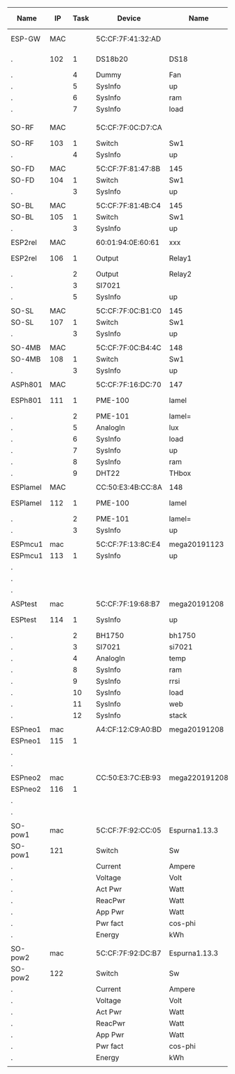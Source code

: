 Name    |IP |Task|Device|Name   |IDX |GPIO|sda-scl| UDP | Mac Number
--------|---|----|------|-------|----|----|-------|-----|-----------
ESP-GW  |MAC|  |5C:CF:7F:41:32:AD|||||Build 148|
.       |102|1 |DS18b20 |DS18 	|800 |14  |IO 4-5 |65500|
.       |   |4 |Dummy   |Fan  	|... |    |
.       |   |5 |SysInfo |up     |801 |
.       |   |6 |SysInfo |ram  	|802 |
.  	    |   |7 |SysInfo |load   |803 |	  |
|||||||
SO-RF   |MAC|  |5C:CF:7F:0C:D7:CA|||||Build 145|
SO-RF   |103|1 |Switch  |Sw1  	|431 |0   |       |65500|
.  	    |   |4 |SysInfo |up     |436 |	  |
|||||||
SO-FD   |MAC|  |5C:CF:7F:81:47:8B|145
SO-FD   |104|1 |Switch  |Sw1    |421 |0   |       |65500|
.       |   |3 |SysInfo |up     |786 |    |
|||||||
SO-BL   |MAC|  |5C:CF:7F:81:4B:C4|145
SO-BL   |105|1 |Switch  |Sw1    |397 |0   |       |65500| 
.       |   |3 |SysInfo |up     |486 |    |
|||||||
ESP2rel |MAC|  |60:01:94:0E:60:61|xxx
ESP2rel |106|1 |Output  |Relay1 |758 |14  |IO 4-5 |65500|
.  		  |   |2 |Output  |Relay2 |759 |12  |
.       |   |3 |SI7021  |       |642 |    |
.       |   |5 |SysInfo |up     |785 |	  |
|||||||
SO-SL   |MAC|  |5C:CF:7F:0C:B1:C0|145
SO-SL   |107|1 |Switch  |Sw1    |591 |0   |       |65500|
.       |   |3 |SysInfo |up     |592 |	  |
|||||||
SO-4MB  |MAC|  |5C:CF:7F:0C:B4:4C|148
SO-4MB  |108|1 |Switch  |Sw1    |809 |0   |       |8266 |
.  	    |   |3 |SysInfo |up     |747 |	  |
|||||||
ASPh801 |MAC|  |5C:CF:7F:16:DC:70|147
ESPh801 |111|1 |PME-100 |lamel  |572 |I2C |IO 3-1 |     |
.       |   |2 |PME-101 |lamel= |425 |I2C |
.       |   |5 |AnalogIn|lux    |537 |ADC |
.       |   |6 |SysInfo |load   |571 |    |
.       |   |7 |SysInfo |up     |480 |	  |
.  	    |   |8 |SysInfo |ram    |750 |	  |
.  	    |   |9 |DHT22   |THbox  |583 |5   |
|||||||
ESPlamel|MAC|  |CC:50:E3:4B:CC:8A|148
ESPlamel|112|1 |PME-100 |lamel  |667 |I2C |IO 5-4 |     |
.       |   |2 |PME-101 |lamel= |749 |I2C |
.       |   |3 |SysInfo |up     |... |    |
|||||||
ESPmcu1 |mac|  |5C:CF:7F:13:8C:E4|mega20191123
ESPmcu1 |113|1 |SysInfo |up     |811 |    |       |8266 |
.       |   |  |        |       |    |	  |
.       |
.       |
|||||||
ASPtest |mac|  |5C:CF:7F:19:68:B7|mega20191208
ESPtest |114|1 |SysInfo |up     |810 |    |IO13-12|8266 |
.       |   |2 |BH1750  |bh1750 |789 |I2C |
.       |   |3 |SI7021  |si7021 |760 |I2C |
.  	    |   |4 |AnalogIn|temp   |798 |ADC |
.       |   |8 |SysInfo |ram    |480 |
.       |   |9 |SysInfo |rrsi   |750 |
.  	    |   |10|SysInfo |load   |... |
.  	    |   |11|SysInfo |web    |... |
.  	    |   |12|SysInfo |stack  |... |
|||||||
ESPneo1 |mac|  |A4:CF:12:C9:A0:BD|mega20191208
ESPneo1 |115|1 |        |       |    |    |       |8266 |
.       |   |  |        |     	|    |	  |
.       |   |  |        |     	|    |	  |
|||||||
ESPneo2 |mac|  |CC:50:E3:7C:EB:93|mega220191208
ESPneo2 |116|1 |        |       |    |    |       |8266 |
.       |   |  |        |     	|    |	  |
.       |   |  |        |     	|    |	  |
|||||||
SO-pow1 |mac|  |5C:CF:7F:92:CC:05|Espurna1.13.3
SO-pow1 |121|  |Switch  |Sw     |810 |    |       | --- |
.       |   |  |Current |Ampere |789 |I2C |
.       |   |  |Voltage |Volt   |760 |I2C |
.       |   |  |Act Pwr	|Watt   |798 |ADC |
.       |   |  |ReacPwr |Watt   |480 |	  |
.       |   |  |App Pwr |Watt   |750 |	  |
.  	    |   |  |Pwr fact|cos-phi|... |    |
.  	    |   |  |Energy  |kWh    |... |    |
|||||||
SO-pow2 |mac|  |5C:CF:7F:92:DC:B7|Espurna1.13.3
SO-pow2 |122|  |Switch  |Sw     |731 |    |       | --- |
.       |   |  |Current |Ampere |741 |I2C |
.       |   |  |Voltage |Volt   |739 |I2C |
.       |   |  |Act Pwr	|Watt   |733 |ADC |
.       |   |  |ReacPwr |Watt   |735 |	  |
.       |   |  |App Pwr |Watt   |737 |	  |
.  	    |   |  |Pwr fact|cos-phi|743 |    |
.  	    |   |  |Energy  |kWh    |745 |    |
|||||||
